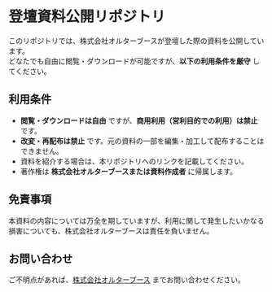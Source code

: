 # 登壇資料公開リポジトリ

このリポジトリでは、株式会社オルターブースが登壇した際の資料を公開しています。  
どなたでも自由に閲覧・ダウンロードが可能ですが、**以下の利用条件を厳守** してください。

## 利用条件

- **閲覧・ダウンロードは自由** ですが、**商用利用（営利目的での利用）は禁止** です。
- **改変・再配布は禁止** です。元の資料の一部を編集・加工して配布することはできません。
- 資料を紹介する場合は、本リポジトリへのリンクを記載してください。
- 著作権は **株式会社オルターブースまたは資料作成者** に帰属します。


## 免責事項

本資料の内容については万全を期していますが、利用に関して発生したいかなる損害についても、株式会社オルターブースは責任を負いません。

## お問い合わせ

ご不明点があれば、[株式会社オルターブース](https://alterbooth.com/) までお問い合わせください。
